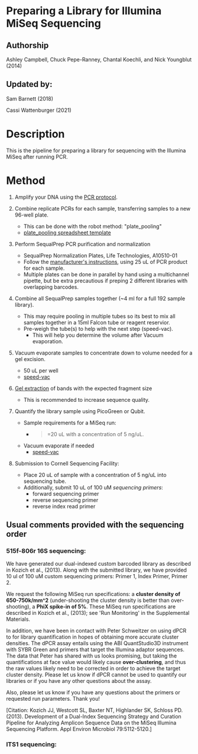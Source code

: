 Preparing a Library for Illumina MiSeq Sequencing
=================================

## Authorship

Ashley Campbell, Chuck Pepe-Ranney, Chantal Koechli, and Nick Youngblut (2014)

## Updated by:
Sam Barnett (2018)

Cassi Wattenburger (2021)

# Description
This is the pipeline for preparing a library for sequencing with the Illumina MiSeq after running PCR.

# Method

1. Amplify your DNA using the [PCR protocol](../PCR/PCR_with_barcoded_primers.md).

2. Combine replicate PCRs for each sample, transferring samples to a new 96-well plate. 
	* This can be done with the robot method: "plate_pooling"
	* [plate_pooling spreadsheet template]()

3. Perform SequalPrep PCR purification and normalization
	* SequalPrep Normalization Plates, Life Technologies, A10510-01
	* Follow the [manufacturer's instructions](https://www.lifetechnologies.com/order/catalog/product/A1051001),
	using 25 uL of PCR product for each sample.
	* Multiple plates can be done in parallel by hand using a multichannel pipette, but be extra precautious if 
	preping 2 different libraries with overlapping barcodes.

4. Combine all SequalPrep samples together (~4 ml for a full 192 sample library).
	* This may require pooling in multiple tubes so its best to mix all samples together in a 15ml Falcon tube
	or reagent reservior.
	* Pre-weigh the tube(s) to help with the next step (speed-vac).
		* This will help you determine the volume after Vacuum evaporation.

5. Vacuum evaporate samples to concentrate down to volume needed for a gel excision.
	* 50 uL per well
	* [speed-vac](../lab_equipment/speed-vac.md)
	 
6. [Gel extraction](../gel_electrophoresis/gel_extraction.md) of bands with the expected fragment size 
	* This is recommended to increase sequence quality.

7. Quantify the library sample using PicoGreen or Qubit. 
	* Sample requirements for a MiSeq run:
		* >=20 uL with a concentration of 5 ng/uL. 
	* Vacuum evaporate if needed
		* [speed-vac](../lab_equipment/speed_vac.md)

8. Submission to Cornell Sequencing Facility:
	* Place 20 uL of sample with a concentration of 5 ng/uL into sequencing tube. 
	* Additionally, submit 10 uL of 100 uM _sequencing primers_:
		* forward sequencing primer
		* reverse sequencing primer
		* reverse index read primer

## Usual comments provided with the sequencing order

### 515f-806r 16S sequencing:

We have generated our dual-indexed custom barcoded library
as described in Kozich et al., (2013). Along with the submitted library,
we have provided 10 ul of 100 uM custom sequencing primers: 
Primer 1, Index Primer, Primer 2.

We request the following MiSeq run specifications: a __cluster density of 650-750k/mm^2__
(under-shooting the cluster density is better than over-shooting),
a __PhiX spike-in of 5%__. These MiSeq run specifications are described 
in Kozich et al., (2013); see 'Run Monitoring' in the Supplemental Materials.

In addition, we have been in contact with Peter Schweitzer on using dPCR to for library
quantification in hopes of obtaining more accurate cluster densities. 
The dPCR assay entails using the ABI QuantStudio3D instrument with SYBR Green and 
primers that target the Illumina adaptor sequences. 
The data that Peter has shared with us looks promising, but taking the quantifications
at face value would likely cause __over-clustering__, and thus the raw values likely
need to be corrected in order to achieve the target cluster density. 
Please let us know if dPCR cannot be used to quantify our libraries or if
you have any other questions about the assay.

Also, please let us know if you have any questions about the primers or requested
run parameters. Thank you!

[Citation: Kozich JJ, Westcott SL, Baxter NT, Highlander SK, Schloss PD. (2013).
Development of a Dual-Index Sequencing Strategy and Curation Pipeline
for Analyzing Amplicon Sequence Data on the MiSeq Illumina Sequencing
Platform. Appl Environ Microbiol 79:5112-5120.]

### ITS1 sequencing:
